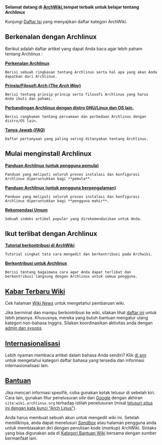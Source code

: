 **Selamat datang di [ArchWiki](/index.php/AboutWiki_(Indonesia) "AboutWiki (Indonesia)"),tempat terbaik untuk belajar tentang Archlinux**

Kunjungi [Daftar Isi](/index.php/Table_of_contents "Table of contents") yang menyajikan daftar kategori ArchWiki.

## Berkenalan dengan Archlinux

Berikut adalah daftar artikel yang dapat Anda baca agar lebih paham tentang Archlinux :

**[Perkenalan Archlinux](/index.php/Arch_Linux_(Indonesia) "Arch Linux (Indonesia)")**

	Berisi sebuah ringkasan tentang Archlinux serta hal apa yang akan Anda dapatkan dari Archlinux.

**[Prinsip/Filosofi Arch (*The Arch Way*)](/index.php/The_Arch_Way_(Indonesia) "The Arch Way (Indonesia)")**

	Berisi tentang prinsip-prinsip serta filosofi Archlinux yang harus Anda ikuti dan pahami.

**[Perbandingan Archlinux dengan distro GNU/Linux dan OS lain.](/index.php/Arch_Compared_to_Other_Distributions_(Indonesia) "Arch Compared to Other Distributions (Indonesia)")**

	Berisi rangkuman tentang persamaan dan perbedaan Archlinux dengan distro/OS lain.

**[Tanya Jawab (*FAQ*)](/index.php/FAQ_(Indonesia) "FAQ (Indonesia)")**

	Daftar pertanyaan yang paling sering ditanyakan tentang Archlinux.

## Mulai menginstall Archlinux

**[Panduan Archlinux (untuk pengguna pemula)](/index.php/Beginners%27_Guide_(Indonesia) "Beginners' Guide (Indonesia)")**

	Panduan yang meliputi seluruh proses instalasi dan konfigurasi Archlinux diperuntukkan bagi **pemula**.

**[Panduan Archlinux (untuk pengguna berpengalaman)](/index.php/Installation_guide "Installation guide")**

	Panduan yang meliputi seluruh proses instalasi dan konfigurasi Archlinux diperuntukkan bagi **pengguna mahir**.

**[Rekomendasi Umum](/index.php/General_recommendations "General recommendations")**

	Sebuah indeks artikel populer yang direkomendasikan untuk Anda.

## Ikut terlibat dengan Archlinux

**[Tutorial berkontribusi di ArchWiki](/index.php/ArchWiki_Tutorial "ArchWiki Tutorial")**

	Tutorial singkat tata cara mengedit dan berkontribusi pada Archwiki.

**[Berkontribusi untuk Archlinux](/index.php/Getting_involved_(Indonesia) "Getting involved (Indonesia)")**

	Berisi tentang bagaimana cara agar Anda dapat terlibat dan berkontribusi langsung dengan Archlinux untuk semua pengguna.

## [Kabar Terbaru Wiki](/index.php/Wiki_News "Wiki News")

Cek halaman *[Wiki News](/index.php/Wiki_News "Wiki News")* untuk mengetahui pembaruan wiki.

Jika berminat dan mampu berkontribusi ke wiki, silakan lihat [daftar ini](/index.php/Getting_involved_(Indonesia)#Berkontribusi_untuk_Arch_Wiki "Getting involved (Indonesia)") untuk lebih jelasnya. Khususnya, mereka yang butuh bantuan mengatur ulang kategori non-bahasa Inggris. Silakan koordinasikan aktivitas anda dengan [admin dan *sysops*](/index.php/ContactList "ContactList").

## [Internasionalisasi](/index.php/Help:I18n "Help:I18n")

Lebih nyaman membaca artikel dalam bahasa Anda sendiri? Klik [di sini](/index.php/Help:I18n#Languages "Help:I18n") untuk mengetahui kategori daftar bahasa yang tersedia dan informasi internasionalisasi lain.

## [Bantuan](/index.php/Help "Help")

Jika mencari informasi spesifik, coba gunakan kotak telusur di sebelah kiri. Cara lain, gunakan fitur penelusuran *site* dari [Google](http://www.google.com) dengan akhiran `site:wiki.archlinux.org` terhadap istilah penelusuran (misal [telusuri situs ini dengan kata kunci "Arch Linux"](http://www.lmgtfy.com/?q=Arch+Linux+site%3Awiki.archlinux.org)).

Anda harus membuat sebuah akun untuk mengedit wiki ini. Setelah memilikinya, anda dapat menelusuri *[Sandbox](/index.php/Sandbox "Sandbox")* atau halaman pengguna anda untuk membiasakan diri dengan penulisan kode (*markup*) ArchWiki. Sintaks yang bisa digunakan ada di [Kategori Bantuan Wiki](/index.php/Category:Help "Category:Help") bersama dengan sumber bermanfaat lain.